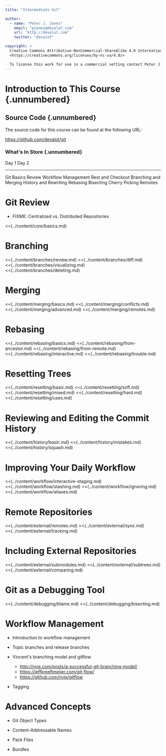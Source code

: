 ```yaml
---
title: "Intermediate Git"

author:
  - name: "Peter J. Jones"
    email: "pjones@devalot.com"
    url: "http://devalot.com"
    twitter: "devalot"

copyright: >
  Creative Commons Attribution-NonCommercial-ShareAlike 4.0 International Public License:
  <https://creativecommons.org/licenses/by-nc-sa/4.0/>

  To license this work for use in a commercial setting contact Peter J. Jones.
---
```


Introduction to This Course {.unnumbered}
=========================================

Source Code {.unnumbered}
-------------------------

The source code for this course can be found at the following URL:

<https://github.com/devalot/git>

### What's In Store {.unnumbered}

  Day 1                   Day 2
  --------------          --------------
  Git Basics Review       Workflow Management
                          Rest and Checkout
  Branching and Merging   History and Rewriting
  Rebasing                Bisecting
  Cherry Picking          Remotes

Git Review
==========

  * FIXME: Centralized vs. Distributed Repositories

  <<(../content/core/basics.md)

Branching
=========

  <<(../content/branches/review.md)
  <<(../content/branches/diff.md)
  <<(../content/branches/visualizing.md)
  <<(../content/branches/deleting.md)

Merging
=======

  <<(../content/merging/basics.md)
  <<(../content/merging/conflicts.md)
  <<(../content/merging/advanced.md)
  <<(../content/merging/remotes.md)

Rebasing
========

  <<(../content/rebasing/basics.md)
  <<(../content/rebasing/from-ancestor.md)
  <<(../content/rebasing/from-remote.md)
  <<(../content/rebasing/interactive.md)
  <<(../content/rebasing/trouble.md)

Resetting Trees
===============

  <<(../content/resetting/basic.md)
  <<(../content/resetting/soft.md)
  <<(../content/resetting/mixed.md)
  <<(../content/resetting/hard.md)
  <<(../content/resetting/uses.md)

Reviewing and Editing the Commit History
========================================

  <<(../content/history/basic.md)
  <<(../content/history/mistakes.md)
  <<(../content/history/squash.md)

Improving Your Daily Workflow
=============================

  <<(../content/workflow/interactive-staging.md)
  <<(../content/workflow/stashing.md)
  <<(../content/workflow/ignoring.md)
  <<(../content/workflow/aliases.md)

Remote Repositories
===================

  <<(../content/external/remotes.md)
  <<(../content/external/sync.md)
  <<(../content/external/tracking.md)

Including External Repositories
===============================

  <<(../content/external/submodules.md)
  <<(../content/external/subtrees.md)
  <<(../content/external/comparing.md)

Git as a Debugging Tool
=======================

  <<(../content/debugging/blame.md)
  <<(../content/debugging/bisecting.md)

Workflow Management
===================

  * Introduction to workflow management

  * Topic branches and release branches

  * Vincent's branching model and gitflow
    - http://nvie.com/posts/a-successful-git-branching-model/
    - https://jeffkreeftmeijer.com/git-flow/
    - https://github.com/nvie/gitflow

  * Tagging

Advanced Concepts
=================

  * Git Object Types

  * Content-Addressable Names

  * Pack Files

  * Bundles

